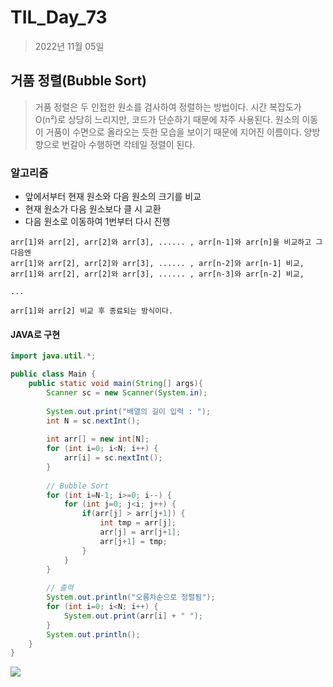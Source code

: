 # TIL_Day_73

> 2022년 11월 05일

## 거품 정렬(Bubble Sort)

> 거품 정렬은 두 인접한 원소를 검사하여 정렬하는 방법이다. 시간 복잡도가 O(n²)로 상당히 느리지만, 코드가 단순하기 때문에 자주 사용된다. 원소의 이동이 거품이 수면으로 올라오는 듯한 모습을 보이기 때문에 지어진 이름이다. 양방향으로 번갈아 수행하면 칵테일 정렬이 된다.

### 알고리즘

- 앞에서부터 현재 원소와 다음 원소의 크기를 비교
- 현재 원소가 다음 원소보다 클 시 교환
- 다음 원소로 이동하여 1번부터 다시 진행

```
arr[1]와 arr[2], arr[2]와 arr[3], ...... , arr[n-1]와 arr[n]을 비교하고 그다음엔
arr[1]와 arr[2], arr[2]와 arr[3], ...... , arr[n-2]와 arr[n-1] 비교,
arr[1]와 arr[2], arr[2]와 arr[3], ...... , arr[n-3]와 arr[n-2] 비교,

...

arr[1]와 arr[2] 비교 후 종료되는 방식이다.
```

#### JAVA로 구현

```java
import java.util.*;

public class Main {
	public static void main(String[] args){
		Scanner sc = new Scanner(System.in);
		
		System.out.print("배열의 길이 입력 : ");
		int N = sc.nextInt();
		
		int arr[] = new int[N];
		for (int i=0; i<N; i++) {
			arr[i] = sc.nextInt();
        }
		
		// Bubble Sort
		for (int i=N-1; i>=0; i--) {
			for (int j=0; j<i; j++) {
				if(arr[j] > arr[j+1]) {
					int tmp = arr[j];
					arr[j] = arr[j+1];
					arr[j+1] = tmp;
				}
			}
		}
		
		// 출력
		System.out.println("오름차순으로 정렬됨");
		for (int i=0; i<N; i++) {
			System.out.print(arr[i] + " ");
		}
		System.out.println();
	}
}
```

![](https://img1.daumcdn.net/thumb/R1280x0/?scode=mtistory2&fname=https%3A%2F%2Fk.kakaocdn.net%2Fdn%2FErGUw%2FbtrhOIhmn4w%2FL453dZ438uFIdYQKCggKX1%2Fimg.png)